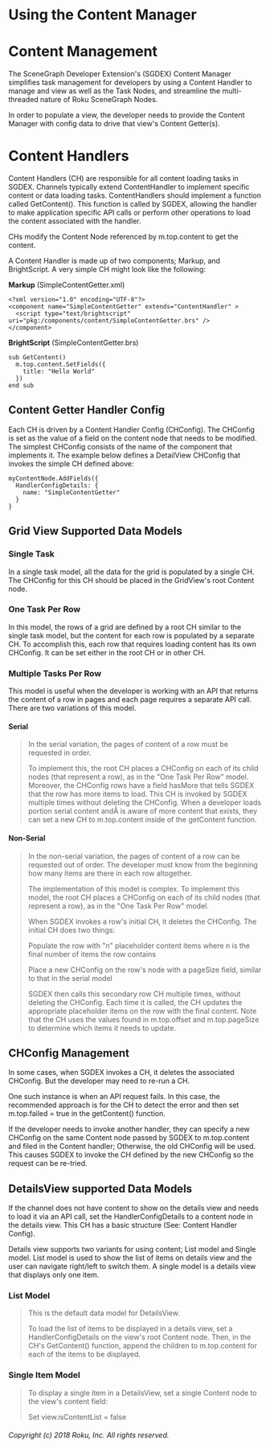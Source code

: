 # Using the Content Manager

# Content Management

The SceneGraph Developer Extension's (SGDEX) Content Manager simplifies
task management for developers by using a Content Handler to manage and
view as well as the Task Nodes, and streamline the multi-threaded nature
of Roku SceneGraph Nodes.

In order to populate a view, the developer needs to provide the Content
Manager with config data to drive that view's Content Getter(s).

# Content Handlers

Content Handlers (CH) are responsible for all content loading tasks in
SGDEX. Channels typically extend ContentHandler to implement specific
content or data loading tasks. ContentHandlers should implement a
function called GetContent(). This function is called by SGDEX, allowing
the handler to make application specific API calls or perform other
operations to load the content associated with the handler.

CHs modify the Content Node referenced by m.top.content to get the
content.

A Content Handler is made up of two components; Markup, and
BrightScript. A very simple CH might look like the following:

**Markup** (SimpleContentGetter.xml)

~~~~
<?xml version="1.0" encoding="UTF-8"?>
<component name="SimpleContentGetter" extends="ContentHandler" >
  <script type="text/brightscript" uri="pkg:/components/content/SimpleContentGetter.brs" />
</component>
~~~~

**BrightScript** (SimpleContentGetter.brs)

~~~~
sub GetContent()
  m.top.content.SetFields({
    title: "Hello World"
  })
end sub
~~~~

## Content Getter Handler Config

Each CH is driven by a Content Handler Config (CHConfig). The CHConfig
is set as the value of a field on the content node that needs to be
modified. The simplest CHConfig consists of the name of the component
that implements it. The example below defines a DetailView CHConfig that
invokes the simple CH defined above:

~~~~
myContentNode.AddFields({
  HandlerConfigDetails: {
    name: "SimpleContentGetter"
  }
}
~~~~

## Grid View Supported Data Models

### Single Task

In a single task model, all the data for the grid is populated by a
single CH. The CHConfig for this CH should be placed
in the GridView's root Content node.

### One Task Per Row

In this model, the rows of a grid are defined by a root CH similar to
the single task model, but the content for each row is populated by a
separate CH. To accomplish this, each row that requires loading content
has its own CHConfig. It can be set either in the root CH or in other
CH.

### Multiple Tasks Per Row

This model is useful when the developer is working with an API that
returns the content of a row in pages and each page requires a separate
API call. There are two variations of this model.

#### Serial

> In the serial variation, the pages of content of a row must be
> requested in order.
> 
> To implement this, the root CH places a CHConfig on each of its child
> nodes (that represent a row), as in the "One Task Per Row" model.
> Moreover, the CHConfig rows have a field hasMore that tells SGDEX that
> the row has more items to load. This CH is invoked by SGDEX multiple
> times without deleting the CHConfig. When a developer loads portion
> serial content andÂ is aware of more content that exists, they can set
> a new CH to m.top.content inside of the getContent function.

#### Non-Serial

> In the non-serial variation, the pages of content of a row can be
> requested out of order. The developer must know from the beginning how
> many items are there in each row altogether. 
> 
> The implementation of this model is complex. To implement this model,
> the root CH places a CHConfig on each of its child nodes (that
> represent a row), as in the "One Task Per Row" model.
> 
> When SGDEX invokes a row's initial CH, it deletes the CHConfig. The
> initial CH does two things:
> 
> Populate the row with "n" placeholder content items where n is the
> final number of items the row contains
> 
> Place a new CHConfig on the row's node with a pageSize field, similar
> to that in the serial model
> 
> SGDEX then calls this secondary row CH multiple times, without
> deleting the CHConfig. Each time it is called, the CH updates the
> appropriate placeholder items on the row with the final content. Note
> that the CH uses the values
> found in m.top.offset and m.top.pageSize to determine which items
> it needs to update.

## CHConfig Management

In some cases, when SGDEX invokes a CH, it deletes the associated
CHConfig. But the developer may need to re-run a CH.

One such instance is when an API request fails. In this case, the
recommended approach is for the CH to detect the error and
then set m.top.failed = true in the getContent() function.

If the developer needs to invoke another handler, they can specify a new
CHConfig on the same Content node passed by SGDEX to m.top.content and
filed in the Content handler; Otherwise, the old CHConfig will be used.
This causes SGDEX to invoke the CH defined by the new CHConfig so the
request can be re-tried.

## DetailsView supported Data Models

If the channel does not have content to show on the details view and
needs to load it via an API call, set the HandlerConfigDetails to a
content node in the details view. This CH has a basic structure (See:
Content Handler Config).

Details view supports two variants for using content; List model and
Single model. List model is used to show the list of items on details
view and the user can navigate right/left to switch them. A single model
is a details view that displays only one item.

### List Model

> This is the default data model for DetailsView.
> 
> To load the list of items to be displayed in a details view,
> set a HandlerConfigDetails on the view's root Content node. Then, in
> the CH's GetContent() function, append the
> children to m.top.content for each of the items to be displayed.

### Single Item Model

> To display a single item in a DetailsView, set a single Content node
> to the view's content field:
> 
> Set view.isContentList = false

###### Copyright (c) 2018 Roku, Inc. All rights reserved.
